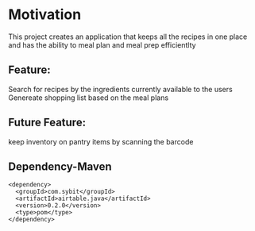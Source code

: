  

# Motivation
This project creates an application that keeps all the recipes in one place and has the ability to meal plan and meal prep efficientlty

## Feature: 
Search for recipes by the ingredients currently available to the users
Genereate shopping list based on the meal plans

## Future Feature:
keep inventory on pantry items by scanning the barcode

## Dependency-Maven
```
<dependency>
  <groupId>com.sybit</groupId>
  <artifactId>airtable.java</artifactId>
  <version>0.2.0</version>
  <type>pom</type>
</dependency>
```
